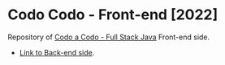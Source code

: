 # Codo Codo - Front-end [2022]
Repository of [Codo a Codo - Full Stack Java](https://www.buenosaires.gob.ar/educacion/codo-codo) Front-end side.
- [Link to Back-end side](https://github.com/hozlucas28/Codo-Codo-Back-end-2022).
